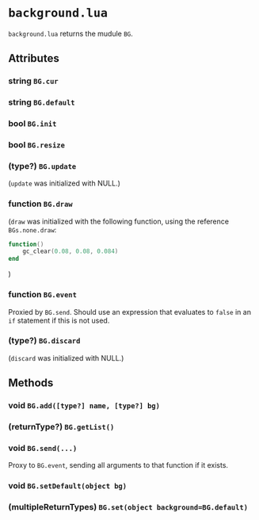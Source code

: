 # `background.lua`
`background.lua` returns the mudule `BG`.

## Attributes

### string `BG.cur`

### string `BG.default`

### bool `BG.init`

### bool `BG.resize`

### (type?) `BG.update`
(`update` was initialized with NULL.)

### function `BG.draw`
(`draw` was initialized with the following function, using the reference `BGs.none.draw`:
```lua
function()
    gc_clear(0.08, 0.08, 0.084)
end
```
)

### function `BG.event`
Proxied by `BG.send`. Should use an expression that evaluates to `false` in an `if` statement if this is not used.

### (type?) `BG.discard`
(`discard` was initialized with NULL.)

## Methods

### void `BG.add([type?] name, [type?] bg)`

### (returnType?) `BG.getList()`

### void `BG.send(...)`
Proxy to `BG.event`, sending all arguments to that function if it exists.

### void `BG.setDefault(object bg)`

### (multipleReturnTypes) `BG.set(object background=BG.default)`
